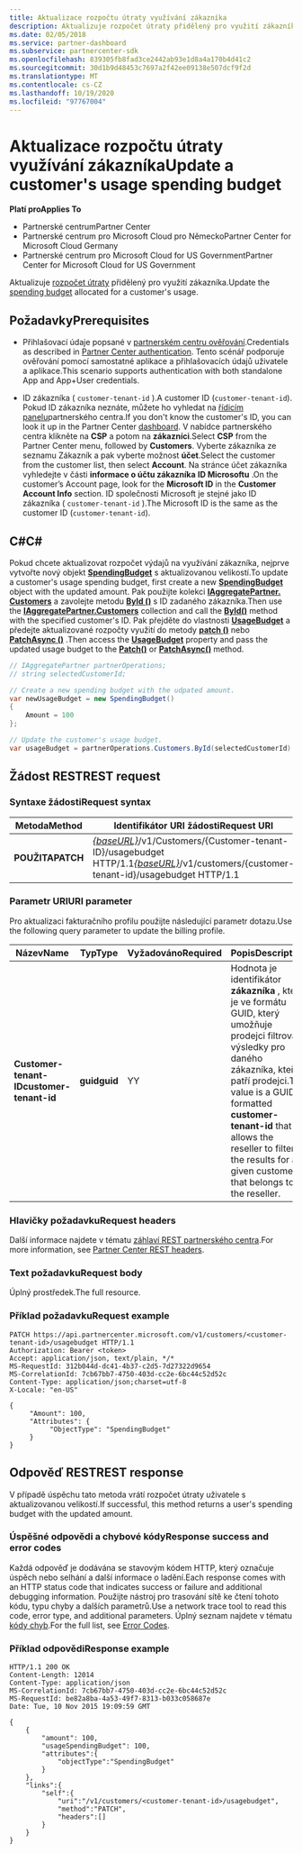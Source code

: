 ```yaml
---
title: Aktualizace rozpočtu útraty využívání zákazníka
description: Aktualizuje rozpočet útraty přidělený pro využití zákazníka.
ms.date: 02/05/2018
ms.service: partner-dashboard
ms.subservice: partnercenter-sdk
ms.openlocfilehash: 839305fb8fad3ce2442ab93e1d8a4a170b4d41c2
ms.sourcegitcommit: 30d1b9d48453c7697a2f42ee09138e507dcf9f2d
ms.translationtype: MT
ms.contentlocale: cs-CZ
ms.lasthandoff: 10/19/2020
ms.locfileid: "97767004"
---
```

# <a name="update-a-customers-usage-spending-budget"></a><span data-ttu-id="56af7-103">Aktualizace rozpočtu útraty využívání zákazníka</span><span class="sxs-lookup"><span data-stu-id="56af7-103">Update a customer's usage spending budget</span></span>

<span data-ttu-id="56af7-104">**Platí pro**</span><span class="sxs-lookup"><span data-stu-id="56af7-104">**Applies To**</span></span>

- <span data-ttu-id="56af7-105">Partnerské centrum</span><span class="sxs-lookup"><span data-stu-id="56af7-105">Partner Center</span></span>
- <span data-ttu-id="56af7-106">Partnerské centrum pro Microsoft Cloud pro Německo</span><span class="sxs-lookup"><span data-stu-id="56af7-106">Partner Center for Microsoft Cloud Germany</span></span>
- <span data-ttu-id="56af7-107">Partnerské centrum pro Microsoft Cloud for US Government</span><span class="sxs-lookup"><span data-stu-id="56af7-107">Partner Center for Microsoft Cloud for US Government</span></span>

<span data-ttu-id="56af7-108">Aktualizuje [rozpočet útraty](customer-usage-resources.md#customerusagesummary) přidělený pro využití zákazníka.</span><span class="sxs-lookup"><span data-stu-id="56af7-108">Update the [spending budget](customer-usage-resources.md#customerusagesummary) allocated for a customer's usage.</span></span>

## <a name="prerequisites"></a><span data-ttu-id="56af7-109">Požadavky</span><span class="sxs-lookup"><span data-stu-id="56af7-109">Prerequisites</span></span>

- <span data-ttu-id="56af7-110">Přihlašovací údaje popsané v [partnerském centru ověřování](partner-center-authentication.md).</span><span class="sxs-lookup"><span data-stu-id="56af7-110">Credentials as described in [Partner Center authentication](partner-center-authentication.md).</span></span> <span data-ttu-id="56af7-111">Tento scénář podporuje ověřování pomocí samostatné aplikace a přihlašovacích údajů uživatele a aplikace.</span><span class="sxs-lookup"><span data-stu-id="56af7-111">This scenario supports authentication with both standalone App and App+User credentials.</span></span>

- <span data-ttu-id="56af7-112">ID zákazníka ( `customer-tenant-id` ).</span><span class="sxs-lookup"><span data-stu-id="56af7-112">A customer ID (`customer-tenant-id`).</span></span> <span data-ttu-id="56af7-113">Pokud ID zákazníka neznáte, můžete ho vyhledat na [řídicím panelu](https://partner.microsoft.com/dashboard)partnerského centra.</span><span class="sxs-lookup"><span data-stu-id="56af7-113">If you don't know the customer's ID, you can look it up in the Partner Center [dashboard](https://partner.microsoft.com/dashboard).</span></span> <span data-ttu-id="56af7-114">V nabídce partnerského centra klikněte na **CSP** a potom na **zákazníci**.</span><span class="sxs-lookup"><span data-stu-id="56af7-114">Select **CSP** from the Partner Center menu, followed by **Customers**.</span></span> <span data-ttu-id="56af7-115">Vyberte zákazníka ze seznamu Zákazník a pak vyberte možnost **účet**.</span><span class="sxs-lookup"><span data-stu-id="56af7-115">Select the customer from the customer list, then select **Account**.</span></span> <span data-ttu-id="56af7-116">Na stránce účet zákazníka vyhledejte v části **informace o účtu zákazníka** **ID Microsoftu** .</span><span class="sxs-lookup"><span data-stu-id="56af7-116">On the customer’s Account page, look for the **Microsoft ID** in the **Customer Account Info** section.</span></span> <span data-ttu-id="56af7-117">ID společnosti Microsoft je stejné jako ID zákazníka ( `customer-tenant-id` ).</span><span class="sxs-lookup"><span data-stu-id="56af7-117">The Microsoft ID is the same as the customer ID  (`customer-tenant-id`).</span></span>

## <a name="c"></a><span data-ttu-id="56af7-118">C\#</span><span class="sxs-lookup"><span data-stu-id="56af7-118">C\#</span></span>

<span data-ttu-id="56af7-119">Pokud chcete aktualizovat rozpočet výdajů na využívání zákazníka, nejprve vytvořte nový objekt [**SpendingBudget**](/dotnet/api/microsoft.store.partnercenter.models.usage.spendingbudget) s aktualizovanou velikostí.</span><span class="sxs-lookup"><span data-stu-id="56af7-119">To update a customer's usage spending budget, first create a new [**SpendingBudget**](/dotnet/api/microsoft.store.partnercenter.models.usage.spendingbudget) object with the updated amount.</span></span> <span data-ttu-id="56af7-120">Pak použijte kolekci [**IAggregatePartner. Customers**](/dotnet/api/microsoft.store.partnercenter.customers.icustomercollection) a zavolejte metodu [**ById ()**](/dotnet/api/microsoft.store.partnercenter.customers.icustomercollection.byid) s ID zadaného zákazníka.</span><span class="sxs-lookup"><span data-stu-id="56af7-120">Then use the [**IAggregatePartner.Customers**](/dotnet/api/microsoft.store.partnercenter.customers.icustomercollection) collection and call the [**ById()**](/dotnet/api/microsoft.store.partnercenter.customers.icustomercollection.byid) method with the specified customer's ID.</span></span> <span data-ttu-id="56af7-121">Pak přejděte do vlastnosti [**UsageBudget**](/dotnet/api/microsoft.store.partnercenter.customers.icustomer.usagebudget) a předejte aktualizované rozpočty využití do metody [**patch ()**](/dotnet/api/microsoft.store.partnercenter.usage.icustomerusagespendingbudget.patch) nebo [**PatchAsync ()**](/dotnet/api/microsoft.store.partnercenter.usage.icustomerusagespendingbudget.patchasync) .</span><span class="sxs-lookup"><span data-stu-id="56af7-121">Then access the [**UsageBudget**](/dotnet/api/microsoft.store.partnercenter.customers.icustomer.usagebudget) property and pass the updated usage budget to the [**Patch()**](/dotnet/api/microsoft.store.partnercenter.usage.icustomerusagespendingbudget.patch) or [**PatchAsync()**](/dotnet/api/microsoft.store.partnercenter.usage.icustomerusagespendingbudget.patchasync) method.</span></span>

``` csharp
// IAggregatePartner partnerOperations;
// string selectedCustomerId;

// Create a new spending budget with the udpated amount.
var newUsageBudget = new SpendingBudget()
{
    Amount = 100
};

// Update the customer's usage budget.
var usageBudget = partnerOperations.Customers.ById(selectedCustomerId).UsageBudget.Patch(newUsageBudget);
```

## <a name="rest-request"></a><span data-ttu-id="56af7-122">Žádost REST</span><span class="sxs-lookup"><span data-stu-id="56af7-122">REST request</span></span>

### <a name="request-syntax"></a><span data-ttu-id="56af7-123">Syntaxe žádosti</span><span class="sxs-lookup"><span data-stu-id="56af7-123">Request syntax</span></span>

| <span data-ttu-id="56af7-124">Metoda</span><span class="sxs-lookup"><span data-stu-id="56af7-124">Method</span></span>    | <span data-ttu-id="56af7-125">Identifikátor URI žádosti</span><span class="sxs-lookup"><span data-stu-id="56af7-125">Request URI</span></span>                                                                                             |
|-----------|---------------------------------------------------------------------------------------------------------|
| <span data-ttu-id="56af7-126">**POUŽITA**</span><span class="sxs-lookup"><span data-stu-id="56af7-126">**PATCH**</span></span> | <span data-ttu-id="56af7-127">[*{baseURL}*](partner-center-rest-urls.md)/v1/Customers/{Customer-tenant-ID}/usagebudget HTTP/1.1</span><span class="sxs-lookup"><span data-stu-id="56af7-127">[*{baseURL}*](partner-center-rest-urls.md)/v1/customers/{customer-tenant-id}/usagebudget  HTTP/1.1</span></span> |

### <a name="uri-parameter"></a><span data-ttu-id="56af7-128">Parametr URI</span><span class="sxs-lookup"><span data-stu-id="56af7-128">URI parameter</span></span>

<span data-ttu-id="56af7-129">Pro aktualizaci fakturačního profilu použijte následující parametr dotazu.</span><span class="sxs-lookup"><span data-stu-id="56af7-129">Use the following query parameter to update the billing profile.</span></span>

| <span data-ttu-id="56af7-130">Název</span><span class="sxs-lookup"><span data-stu-id="56af7-130">Name</span></span>                   | <span data-ttu-id="56af7-131">Typ</span><span class="sxs-lookup"><span data-stu-id="56af7-131">Type</span></span>     | <span data-ttu-id="56af7-132">Vyžadováno</span><span class="sxs-lookup"><span data-stu-id="56af7-132">Required</span></span> | <span data-ttu-id="56af7-133">Popis</span><span class="sxs-lookup"><span data-stu-id="56af7-133">Description</span></span>                                                                                                                                            |
|------------------------|----------|----------|--------------------------------------------------------------------------------------------------------------------------------------------------------|
| <span data-ttu-id="56af7-134">**Customer-tenant-ID**</span><span class="sxs-lookup"><span data-stu-id="56af7-134">**customer-tenant-id**</span></span> | <span data-ttu-id="56af7-135">**guid**</span><span class="sxs-lookup"><span data-stu-id="56af7-135">**guid**</span></span> | <span data-ttu-id="56af7-136">Y</span><span class="sxs-lookup"><span data-stu-id="56af7-136">Y</span></span>        | <span data-ttu-id="56af7-137">Hodnota je identifikátor **zákazníka** , který je ve formátu GUID, který umožňuje prodejci filtrovat výsledky pro daného zákazníka, kteří patří prodejci.</span><span class="sxs-lookup"><span data-stu-id="56af7-137">The value is a GUID formatted **customer-tenant-id** that allows the reseller to filter the results for a given customer that belongs to the reseller.</span></span> |

### <a name="request-headers"></a><span data-ttu-id="56af7-138">Hlavičky požadavku</span><span class="sxs-lookup"><span data-stu-id="56af7-138">Request headers</span></span>

<span data-ttu-id="56af7-139">Další informace najdete v tématu [záhlaví REST partnerského centra](headers.md).</span><span class="sxs-lookup"><span data-stu-id="56af7-139">For more information, see [Partner Center REST headers](headers.md).</span></span>

### <a name="request-body"></a><span data-ttu-id="56af7-140">Text požadavku</span><span class="sxs-lookup"><span data-stu-id="56af7-140">Request body</span></span>

<span data-ttu-id="56af7-141">Úplný prostředek.</span><span class="sxs-lookup"><span data-stu-id="56af7-141">The full resource.</span></span>

### <a name="request-example"></a><span data-ttu-id="56af7-142">Příklad požadavku</span><span class="sxs-lookup"><span data-stu-id="56af7-142">Request example</span></span>

```http
PATCH https://api.partnercenter.microsoft.com/v1/customers/<customer-tenant-id>/usagebudget HTTP/1.1
Authorization: Bearer <token>
Accept: application/json, text/plain, */*
MS-RequestId: 312b044d-dc41-4b37-c2d5-7d27322d9654
MS-CorrelationId: 7cb67bb7-4750-403d-cc2e-6bc44c52d52c
Content-Type: application/json;charset=utf-8
X-Locale: "en-US"

{
     "Amount": 100,
     "Attributes": {
          "ObjectType": "SpendingBudget"
     }
}
```

## <a name="rest-response"></a><span data-ttu-id="56af7-143">Odpověď REST</span><span class="sxs-lookup"><span data-stu-id="56af7-143">REST response</span></span>

<span data-ttu-id="56af7-144">V případě úspěchu tato metoda vrátí rozpočet útraty uživatele s aktualizovanou velikostí.</span><span class="sxs-lookup"><span data-stu-id="56af7-144">If successful, this method returns a user's spending budget with the updated amount.</span></span>

### <a name="response-success-and-error-codes"></a><span data-ttu-id="56af7-145">Úspěšné odpovědi a chybové kódy</span><span class="sxs-lookup"><span data-stu-id="56af7-145">Response success and error codes</span></span>

<span data-ttu-id="56af7-146">Každá odpověď je dodávána se stavovým kódem HTTP, který označuje úspěch nebo selhání a další informace o ladění.</span><span class="sxs-lookup"><span data-stu-id="56af7-146">Each response comes with an HTTP status code that indicates success or failure and additional debugging information.</span></span> <span data-ttu-id="56af7-147">Použijte nástroj pro trasování sítě ke čtení tohoto kódu, typu chyby a dalších parametrů.</span><span class="sxs-lookup"><span data-stu-id="56af7-147">Use a network trace tool to read this code, error type, and additional parameters.</span></span> <span data-ttu-id="56af7-148">Úplný seznam najdete v tématu [kódy chyb](error-codes.md).</span><span class="sxs-lookup"><span data-stu-id="56af7-148">For the full list, see [Error Codes](error-codes.md).</span></span>

### <a name="response-example"></a><span data-ttu-id="56af7-149">Příklad odpovědi</span><span class="sxs-lookup"><span data-stu-id="56af7-149">Response example</span></span>

```http
HTTP/1.1 200 OK
Content-Length: 12014
Content-Type: application/json
MS-CorrelationId: 7cb67bb7-4750-403d-cc2e-6bc44c52d52c
MS-RequestId: be82a8ba-4a53-49f7-8313-b033c058687e
Date: Tue, 10 Nov 2015 19:09:59 GMT

{
    {
        "amount": 100,
        "usageSpendingBudget": 100,
        "attributes":{
            "objectType":"SpendingBudget"
        }
    },
    "links":{
        "self":{
            "uri":"/v1/customers/<customer-tenant-id>/usagebudget",
            "method":"PATCH",
            "headers":[]
        }
    }
}
```

